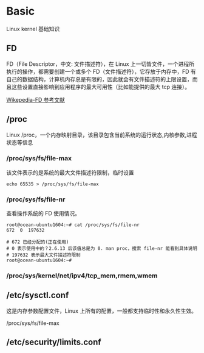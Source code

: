 # Basic

Linux kernel 基础知识

## FD

FD（File Descriptor，中文: 文件描述符），在 Linux 上一切皆文件，一个进程所执行的操作，都需要创建一个或多个 FD（文件描述符），它存放于内存中，FD 有自己的数据结构，计算机内存总是有限的，因此就会有文件描述符的上限设置，而且这些设置直接影响到应用程序的最大可用性（比如能提供的最大 tcp 连接）。

[Wikepedia-FD 参考文献](https://en.wikipedia.org/wiki/File_descriptor)

## /proc

Linux /proc，一个内存映射目录，该目录包含当前系统的运行状态,内核参数,进程状态等信息

### /proc/sys/fs/file-max

该文件表示的是系统的最大文件描述符限制，临时设置

`echo 65535 > /proc/sys/fs/file-max`

### /proc/sys/fs/file-nr

查看操作系统的 FD 使用情况。

``` shell
root@ocean-ubuntu1604:~# cat /proc/sys/fs/file-nr
672  0  197632

# 672 已经分配的(正在使用)
# 0 表示使用中的？2.6.13 后该值总是为 0. man proc，搜索 file-nr 能看到具体说明
# 197632 表示最大文件描述符限制
root@ocean-ubuntu1604:~#
```

### /proc/sys/kernel/net/ipv4/tcp_mem,rmem,wmem



## /etc/sysctl.conf

这是内存参数配置文件，Linux 上所有的配置，一般都支持临时性和永久性生效。

/proc/sys/fs/file-max

## /etc/security/limits.conf
